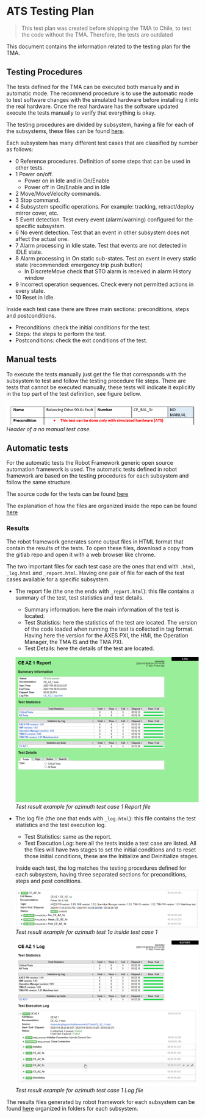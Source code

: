 # ATS Testing Plan

> This test plan was created before shipping the TMA to Chile, to test the code without the TMA. Therefore, the tests
> are outdated

This document contains the information related to the testing plan for the TMA.

## Testing Procedures

The tests defined for the TMA can be executed both manually and in automatic mode. The recommend procedure is to use the
automatic mode to test software changes with the simulated hardware before installing it into the real hardware. Once
the real hardware has the software updated execute the tests manually to verify that everything is okay.

The testing procedures are divided by subsystem, having a file for each of the subsystems, these files can be found
[here](https://github.com/lsst-ts/ts_tma_test_testing-procedures).

Each subsystem has many different test cases that are classified by number as follows:

- 0 Reference procedures. Definition of some steps that can be used in other tests.
- 1 Power on/off.
  - Power on in Idle and in On/Enable
  - Power off in On/Enable and in Idle
- 2 Move/MoveVelocity commands.
- 3 Stop command.
- 4 Subsystem specific operations. For example: tracking, retract/deploy mirror cover, etc.
- 5 Event detection. Test every event (alarm/warning) configured for the specific subsystem.
- 6 No event detection. Test that an event in other subsystem does not affect the actual one.
- 7 Alarm processing in Idle state. Test that events are not detected in IDLE state.
- 8 Alarm processing in On static sub-states. Test an event in every static state (recommended: emergency trip push
  button)
  - In DiscreteMove check that STO alarm is received in alarm History window
- 9 Incorrect operation sequences. Check every not permitted actions in every state.
- 10 Reset in Idle.

Inside each test case there are three main sections: preconditions, steps and postconditions.

- Preconditions: check the initial conditions for the test.
- Steps: the steps to perform the test.
- Postconditions: check the exit conditions of the test.

## Manual tests

To execute the tests manually just get the file that corresponds with the subsystem to test and follow the testing
procedure file steps. There are tests that cannot be executed manually, these tests will indicate it explicitly in the
top part of the test definition, see figure bellow.

![Header of a no manual test case](./media/NoManualTestCaseHeader.png)
*Header of a no manual test case.*

## Automatic tests

For the automatic tests the Robot Framework generic open source automation framework is used. The automatic tests
defined in robot framework are based on the testing procedures for each subsystem and follow the same structure.

The source code for the tests can be found [here](https://github.com/lsst-ts/ts_tma_test_automatic-test-code)

The explanation of how the files are organized inside the repo can be found
[here](https://github.com/lsst-ts/ts_tma_test_automatic-test-code/blob/develop/docs/FilesArchitecture.md)

### Results

The robot framework generates some output files in HTML format that contain the results of the tests. To open these
files, download a copy from the gitlab repo and open it with a web browser like chrome.

The two important files for each test case are the ones that end with `.html`, `_log.html` and `_report.html`.
Having one pair of file for each of the test cases available for a specific subsystem.

- The report file (the one the ends with `_report.html`): this file contains a summary of the test, test statistics
  and test details.
  - Summary information: here the main information of the test is located.
  - Test Statistics: here the statistics of the test are located. The version of the code loaded when running the
    test is collected in tag format. Having here the version for the AXES PXI, the HMI, the Operation Manager, the
    TMA IS and the TMA PXI.
  - Test Details: here the details of the test are located.

  ![Test result example for azimuth test case 1 Report file](./media/TestResultExampleForAZ.png)
  *Test result example for azimuth test case 1 Report file*

- The log file (the one that ends with `_log.html`): this file contains the test statistics and the test execution log.
  - Test Statistics: same as the report.
  - Test Execution Log: here all the tests inside a test case are listed. All the files will have two stages to set
    the initial conditions and to reset those initial conditions, these are the Initialize and Deinitialize stages.

  Inside each test, the log matches the testing procedures defined for each subsystem, having three separated sections
  for preconditions, steps and post conditions.

  ![Test result example for azimuth test 1a inside test case 1](./media/TestResultExampleForAZ_1a.png)
  *Test result example for azimuth test 1a inside test case 1*

  ![Test result example for azimuth test case 1 Log file](./media/TestResultExampleForAZ_1log.png)
  *Test result example for azimuth test case 1 Log file*

The results files generated by robot framework for each subsystem can be found
[here](https://gitlab.tekniker.es/aut/projects/3151-LSST/test/ats_results) organized in folders for each subsystem.

